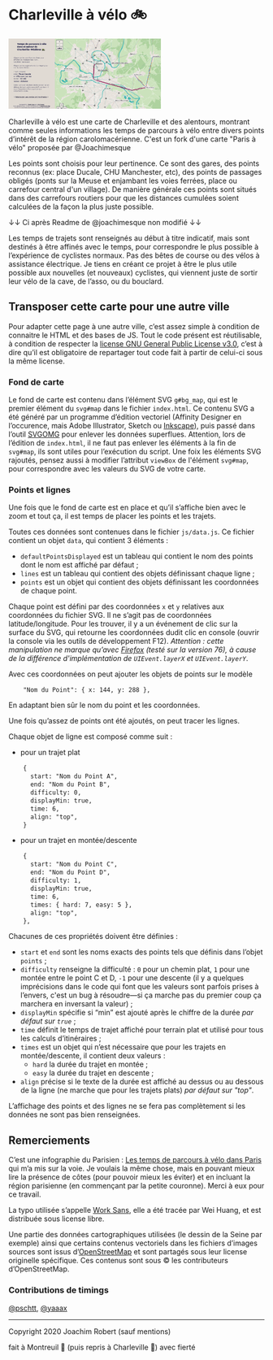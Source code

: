 # Charleville à vélo 🚲
 
<img src="https://github.com/Flav-ien/Charleville-a-velo/blob/master/img/opengraph.png" width="300"/>

Charleville à vélo est une carte de Charleville et des alentours, montrant comme seules informations les temps de parcours à vélo entre divers points d’intérêt de la région carolomacérienne. C'est un fork d'une carte "Paris à vélo" proposée par @Joachimesque

Les points sont choisis pour leur pertinence. Ce sont des gares, des points reconnus (ex: place Ducale, CHU Manchester, etc), des points de passages obligés (ponts sur la Meuse et enjambant les voies ferrées, place ou carrefour central d'un village). De manière générale ces points sont situés dans des carrefours routiers pour que les distances cumulées soient calculées de la façon la plus juste possible.

↓↓ Ci après Readme de @joachimesque non modifié ↓↓

Les temps de trajets sont renseignés au début à titre indicatif, mais sont destinés à être affinés avec le temps, pour correspondre le plus possible à l’expérience de cyclistes normaux. Pas des bêtes de course ou des vélos à assistance électrique. Je tiens en créant ce projet à être le plus utile possible aux nouvelles (et nouveaux) cyclistes, qui viennent juste de sortir leur vélo de la cave, de l’asso, ou du bouclard.

## Transposer cette carte pour une autre ville

Pour adapter cette page à une autre ville, c’est assez simple à condition de connaitre le HTML et des bases de JS. Tout le code présent est réutilisable, à condition de respecter la [license GNU General Public License v3.0](https://github.com/joachimesque/paris-a-velo/blob/master/LICENSE), c’est à dire qu’il est obligatoire de repartager tout code fait à partir de celui-ci sous la même license.

### Fond de carte

Le fond de carte est contenu dans l’élément SVG `g#bg_map`, qui est le premier élément du `svg#map` dans le fichier `index.html`. Ce contenu SVG a été généré par un programme d’édition vectoriel (Affinity Designer en l’occurence, mais Adobe Illustrator, Sketch ou [Inkscape](https://inkscape.org/fr/)), puis passé dans l’outil [SVGOMG](https://jakearchibald.github.io/svgomg/) pour enlever les données superflues. Attention, lors de l’édition de `index.html`, il ne faut pas enlever les éléments à la fin de `svg#map`, ils sont utiles pour l’exécution du script. Une foix les éléments SVG rajoutés, pensez aussi à modifier l’attribut `viewBox` de l'élément `svg#map`, pour correspondre avec les valeurs du SVG de votre carte.

### Points et lignes

Une fois que le fond de carte est en place et qu’il s’affiche bien avec le zoom et tout ça, il est temps de placer les points et les trajets.

Toutes ces données sont contenues dans le fichier `js/data.js`. Ce fichier contient un objet `data`, qui contient 3 éléments :

- `defaultPointsDisplayed` est un tableau qui contient le nom des points dont le nom est affiché par défaut ;
- `lines` est un tableau qui contient des objets définissant chaque ligne ;
- `points` est un objet qui contient des objets définissant les coordonnées de chaque point.

Chaque point est défini par des coordonnées `x` et `y` relatives aux coordonnées du fichier SVG. Il ne s’agit pas de coordonnées latitude/longitude. Pour les trouver, il y a un événement de clic sur la surface du SVG, qui retourne les coordonnées dudit clic en console (ouvrir la console via les outils de développement F12). _Attention : cette manipulation ne marque qu’avec [Firefox](https://www.mozilla.org/fr/firefox/new/) (testé sur la version 76), à cause de la différence d'implémentation de `UIEvent.layerX` et `UIEvent.layerY`_.

Avec ces coordonnées on peut ajouter les objets de points sur le modèle

```
    "Nom du Point": { x: 144, y: 288 },
```

En adaptant bien sûr le nom du point et les coordonnées.

Une fois qu’assez de points ont été ajoutés, on peut tracer les lignes.

Chaque objet de ligne est composé comme suit :

- pour un trajet plat

```
    {
      start: "Nom du Point A",
      end: "Nom du Point B",
      difficulty: 0,
      displayMin: true,
      time: 6,
      align: "top",
    }
```

- pour un trajet en montée/descente

```
    {
      start: "Nom du Point C",
      end: "Nom du Point D",
      difficulty: 1,
      displayMin: true,
      time: 6,
      times: { hard: 7, easy: 5 },
      align: "top",
    },
```

Chacunes de ces propriétés doivent être définies :

- `start` et `end` sont les noms exacts des points tels que définis dans l’objet `points` ;
- `difficulty` renseigne la difficulté : `0` pour un chemin plat, `1` pour une montée entre le point C et D, `-1` pour une descente (il y a quelques imprécisions dans le code qui font que les valeurs sont parfois prises à l’envers, c'est un bug à résoudre—si ça marche pas du premier coup ça marchera en inversant la valeur) ;
- `displayMin` spécifie si “min” est ajouté après le chiffre de la durée _par défaut sur `true`_ ;
- `time` définit le temps de trajet affiché pour terrain plat et utilisé pour tous les calculs d’itinéraires ;
- `times` est un objet qui n’est nécessaire que pour les trajets en montée/descente, il contient deux valeurs :
    * `hard` la durée du trajet en montée ;
    * `easy` la durée du trajet en descente ;
- `align` précise si le texte de la durée est affiché au dessus ou au dessous de la ligne (ne marche que pour les trajets plats) _par défaut sur "top"_.

L’affichage des points et des lignes ne se fera pas complètement si les données ne sont pas bien renseignées.

## Remerciements

C’est une infographie du Parisien : [Les temps de parcours à vélo dans Paris](http://www.leparisien.fr/info-paris-ile-de-france-oise/transports/greve-dans-les-transports-a-paris-les-temps-de-parcours-a-velo-en-une-infographie-21-12-2019-8222538.php) qui m’a mis sur la voie. Je voulais la même chose, mais en pouvant mieux lire la présence de côtes (pour pouvoir mieux les éviter) et en incluant la région parisienne (en commençant par la petite couronne). Merci à eux pour ce travail.

La typo utilisée s’appelle [Work Sans](https://github.com/weiweihuanghuang/Work-Sans), elle a été tracée par Wei Huang, et est distribuée sous license libre.

Une partie des données cartographiques utilisées (le dessin de la Seine par exemple) ainsi que certains contenus vectoriels dans les fichiers d’images sources sont issus d’[OpenStreetMap](https://www.openstreetmap.org) et sont partagés sous leur license originelle spécifique. Ces contenus sont sous © les contributeurs d’OpenStreetMap.

### Contributions de timings

[@pschtt](https://twitter.com/pschtt), [@yaaax](https://github.com/yaaax)

---

Copyright 2020 Joachim Robert (sauf mentions)

fait à Montreuil 🍑 (puis repris à Charleville 🐗) avec fierté
